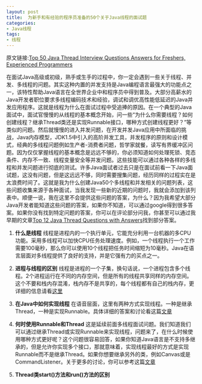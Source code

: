 ```yaml
---
layout: post
title:  为新手和有经验的程序员准备的50个关于Java线程的面试题
categories:
- Java线程
tags:
- 线程
---
```


原文链接:[Top 50 Java Thread Interview Questions Answers for Freshers, Experienced Programmers](http://javarevisited.blogspot.sg/2014/07/top-50-java-multithreading-interview-questions-answers.html)

在面试Java高级或初级，熟手或生手的过程中，你一定会遇到一些关于线程、并发、多线程的问题。其实这种内置的并发支持是Java编程语言最强大的功能点之一，该特性帮助Java语言在全世界企业中和程序员中得到普及。大部分高薪水的Java开发者职位要求多线程编码技术和经验，调试和调优高性能低延迟的Java并发应用程序。这就是线程为什么在面试过程中受追捧的原因。在一个典型的Java面试中，面试官慢慢的从线程的基本概念开始，问一些“为什么你需要线程？如何创建线程？继承Thread类还是实现Runnable接口，哪种方式创建线程更好？”等类似的问题。然后就慢慢的进入并发问题，在开发并发Java应用中所面临的挑战，Java内存模型，JDK1.5中引入的高阶并发工具，并发程序的原则和设计模式，经典的多线程问题例如生产者-消费者问题，哲学家就餐，读写有界缓冲区问题。因为仅仅掌握线程的基本概念是远远不够的，你必须知道如何处理死锁、竞态条件、内存不一致、线程变量安全等并发问题。这些技能可以通过各种各样的多线程和并发问题进行彻底的测试。许多Java面试者过去只是在面试前看一下Java面试题，这没有问题，但是这远远不够，同时需要搜集问题，经历同样的过程实在是太浪费时间了。这就是我为什么创建Java50个多线程和并发相关的问题列表，这些问题收集来源于各种面试，当我发现一些新的近期的问题时，我就会添加到该列表中。顺便一说，我在这里不会提供这些问题的答案，为什么？因为我希望大部分Java开发者能知道这些问题的答案，如果你不知道，可以通过google得到很多答案。如果你没有找到特定问题的答案，你可以在评论部分问我，你甚至可以通过我早期的文章[Top 12 Java Thread Questions with Answers](http://java67.blogspot.sg/2012/08/5-thread-interview-questions-answers-in.html)找到部分答案。

1. **什么是线程**
线程是进程内的一个执行单元，它能充分利用一台机器的多CPU功能。采用多线程可以加快CPU任务处理速度。例如，一个线程执行一个工作需要100毫秒，那么你可以使用10个线程把任务时间缩短为10毫秒。Java在语言层面对多线程提供了良好的支持，并是它强有力的买点之一。

2. **进程与线程的区别**
线程是进程的一个子集，换句话说，一个进程包含多个线程。2个进程运行在不同的内存空间，但是所有的线程共享同样的内存空间。这个不要和栈内存混淆，栈内存不是共享的，每个线程都有自己的栈内存，更详细的信息请看[这里](http://java67.blogspot.com/2012/12/what-is-difference-between-thread-vs-process-java.html)

3. **在Java中如何实现线程**
在语音层面，这里有两种方式实现线程。一种是继承Thread，一种是实现Runnable。具体详细的答案和讨论看这篇[文章](http://javarevisited.blogspot.sg/2011/02/how-to-implement-thread-in-java.html)

4. **何时使用Runnable和Thread**
这是延续前面多线程面试问题。我们知道我们可以通过继承Thread或实现Runnable来实现线程，问题来了，在什么时候使用哪种方式更好呢？这个问题很容易回答，如果你知道Java语言是不支持多继承的，但是允许你实现多个接口，那就意味着，实现线程最好的方式是实现Runnable而不是继承Thread。如果你想要继承另外的类，例如Canvas或是CommandListener。关于更多的讨论，你可以参考这篇[文章](http://javarevisited.blogspot.sg/2012/01/difference-thread-vs-runnable-interface.html)

5. **Thread类start()方法和run()方法的区别**
